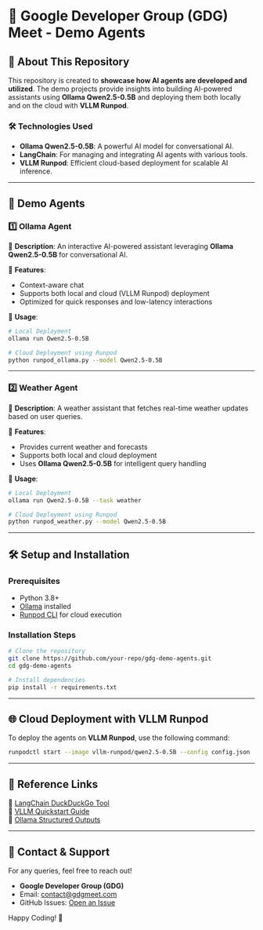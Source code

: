 # 🚀 Google Developer Group (GDG) Meet - Demo Agents

## 🎯 About This Repository
This repository is created to **showcase how AI agents are developed and utilized**. The demo projects provide insights into building AI-powered assistants using **Ollama Qwen2.5-0.5B** and deploying them both locally and on the cloud with **VLLM Runpod**. 

### 🛠️ Technologies Used
- **Ollama Qwen2.5-0.5B**: A powerful AI model for conversational AI.
- **LangChain**: For managing and integrating AI agents with various tools.
- **VLLM Runpod**: Efficient cloud-based deployment for scalable AI inference.

---

## 📌 Demo Agents

### 1️⃣ Ollama Agent
🔹 **Description**: An interactive AI-powered assistant leveraging **Ollama Qwen2.5-0.5B** for conversational AI.

🔹 **Features**:
- Context-aware chat
- Supports both local and cloud (VLLM Runpod) deployment
- Optimized for quick responses and low-latency interactions

🔹 **Usage**:
```bash
# Local Deployment
ollama run Qwen2.5-0.5B

# Cloud Deployment using Runpod
python runpod_ollama.py --model Qwen2.5-0.5B
```

---

### 2️⃣ Weather Agent
🔹 **Description**: A weather assistant that fetches real-time weather updates based on user queries.

🔹 **Features**:
- Provides current weather and forecasts
- Supports both local and cloud deployment
- Uses **Ollama Qwen2.5-0.5B** for intelligent query handling

🔹 **Usage**:
```bash
# Local Deployment
ollama run Qwen2.5-0.5B --task weather

# Cloud Deployment using Runpod
python runpod_weather.py --model Qwen2.5-0.5B
```

---

## 🛠️ Setup and Installation
### Prerequisites
- Python 3.8+
- [Ollama](https://ollama.ai/) installed
- [Runpod CLI](https://runpod.io/) for cloud execution

### Installation Steps
```bash
# Clone the repository
git clone https://github.com/your-repo/gdg-demo-agents.git
cd gdg-demo-agents

# Install dependencies
pip install -r requirements.txt
```

---

## 🌐 Cloud Deployment with VLLM Runpod
To deploy the agents on **VLLM Runpod**, use the following command:
```bash
runpodctl start --image vllm-runpod/qwen2.5-0.5B --config config.json
```

---

## 🔗 Reference Links
📌 [LangChain DuckDuckGo Tool](https://python.langchain.com/docs/integrations/tools/ddg/)  
📌 [VLLM Quickstart Guide](https://docs.vllm.ai/en/stable/getting_started/quickstart.html)  
📌 [Ollama Structured Outputs](https://ollama.com/blog/structured-outputs)  

---

## 📢 Contact & Support
For any queries, feel free to reach out!
- **Google Developer Group (GDG)**
- Email: [contact@gdgmeet.com](mailto:contact@gdgmeet.com)
- GitHub Issues: [Open an Issue](https://github.com/your-repo/gdg-demo-agents/issues)

Happy Coding! 🎉
